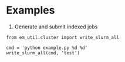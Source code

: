 # Examples

1. Generate and submit indexed jobs
```
from em_util.cluster import write_slurm_all

cmd = 'python example.py %d %d'
write_slurm_all(cmd, 'test')
```
